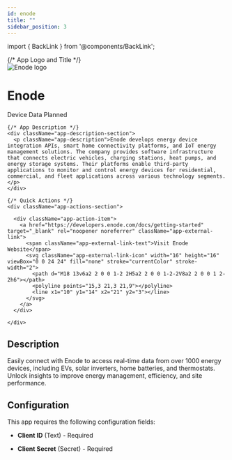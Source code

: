 ```yaml
---
id: enode
title: ""
sidebar_position: 3
---
```


import { BackLink } from '@components/BackLink';

<BackLink to="/integrations/apps" label="Apps" />


<div className="app-hero-banner">
  <div className="app-hero-content">
    {/* App Logo and Title */}
    <div className="app-header-section">
      <div className="app-logo-container">
        <img
        src="https://device.cms.texture.energy/logo/enode.svg"
        alt="Enode logo"
        className="app-logo"
      />
      </div>
      <div className="app-title-section">
        <h1 className="app-title">Enode</h1>
        <div className="app-meta">
          <span className="app-category">Device Data</span>
          <span className="status-tag status-tag--planned">Planned</span>
        </div>
      </div>
    </div>

    {/* App Description */}
    <div className="app-description-section">
      <p className="app-description">Enode develops energy device integration APIs, smart home connectivity platforms, and IoT energy management solutions. The company provides software infrastructure that connects electric vehicles, charging stations, heat pumps, and energy storage systems. Their platforms enable third-party applications to monitor and control energy devices for residential, commercial, and fleet applications across various technology segments.</p>
    </div>

    {/* Quick Actions */}
    <div className="app-actions-section">

      <div className="app-action-item">
        <a href="https://developers.enode.com/docs/getting-started" target="_blank" rel="noopener noreferrer" className="app-external-link">
          <span className="app-external-link-text">Visit Enode Website</span>
          <svg className="app-external-link-icon" width="16" height="16" viewBox="0 0 24 24" fill="none" stroke="currentColor" stroke-width="2">
            <path d="M18 13v6a2 2 0 0 1-2 2H5a2 2 0 0 1-2-2V8a2 2 0 0 1 2-2h6"></path>
            <polyline points="15,3 21,3 21,9"></polyline>
            <line x1="10" y1="14" x2="21" y2="3"></line>
          </svg>
        </a>
      </div>

    </div>
  </div>
</div>

<style jsx>{`
  .app-hero-banner {
    background: linear-gradient(135deg, #f8fcff 0%, #f1f5f9 100%);
    border: 1px solid #e2e8f0;
    border-radius: 16px;
    margin-bottom: 32px;
    overflow: hidden;
  }

  .app-hero-content {
    padding: 32px;
  }

  .app-header-section {
    display: flex;
    align-items: center;
    gap: 24px;
    margin-bottom: 24px;
  }

  .app-logo-container {
    flex-shrink: 0;
    width: 80px;
    height: 80px;
    background: #ffffff;
    border: 1px solid #e2e8f0;
    border-radius: 12px;
    display: flex;
    align-items: center;
    justify-content: center;
    box-shadow: 0 2px 4px 0 rgba(0, 0, 0, 0.05);
  }

  .app-logo {
    width: 100%;
    height: 100%;
    object-fit: contain;
    padding: 12px;
  }

  .app-logo-placeholder {
    width: 100%;
    height: 100%;
    background: linear-gradient(135deg, #f1f5f9 0%, #e2e8f0 100%);
    border-radius: 8px;
    display: flex;
    align-items: center;
    justify-content: center;
    font-size: 24px;
    font-weight: 600;
    color: #64748b;
  }

  .app-title-section {
    flex: 1;
  }

  .app-title {
    margin: 0 0 8px 0;
    font-size: 28px;
    font-weight: 700;
    color: #1e293b;
    line-height: 1.2;
  }

  .app-meta {
    display: flex;
    align-items: center;
    gap: 12px;
  }

  .app-category {
    background: #f1f5f9;
    color: #475569;
    padding: 6px 12px;
    border-radius: 6px;
    font-size: 11px;
    font-weight: 700;
    text-transform: uppercase;
    letter-spacing: 0.5px;
    border: 1px solid #cbd5e1;
  }

  .app-description-section {
    margin-bottom: 24px;
  }

  .app-description {
    margin: 0;
    font-size: 16px;
    line-height: 1.6;
    color: #475569;
  }

  .app-actions-section {
    display: flex;
    gap: 16px;
    flex-wrap: wrap;
  }

  .app-action-item {
    display: flex;
    align-items: center;
    gap: 8px;
    padding: 12px 16px;
    background: #ffffff;
    border: 1px solid #e2e8f0;
    border-radius: 8px;
    font-size: 14px;
  }

  .app-action-label {
    color: #64748b;
    font-weight: 500;
  }

  .app-action-value {
    color: #1e293b;
    font-weight: 600;
  }

  .app-external-link {
    display: flex;
    align-items: center;
    gap: 8px;
    color: #444ae1;
    text-decoration: none;
    font-weight: 600;
    transition: all 0.2s ease;
  }

  .app-external-link:hover {
    color: #3730a3;
    text-decoration: none;
  }

  .app-external-link-icon {
    transition: transform 0.2s ease;
  }

  .app-external-link:hover .app-external-link-icon {
    transform: translate(2px, -2px);
  }

  /* Mobile responsive */
  @media (max-width: var(--breakpoint-md)) {
    .app-hero-content {
      padding: 24px;
    }

    .app-header-section {
      flex-direction: column;
      text-align: center;
      gap: 16px;
    }

    .app-title {
      font-size: 24px;
    }

    .app-actions-section {
      flex-direction: column;
    }
  }

  /* Dark mode styles */
  [data-theme="dark"] .app-hero-banner {
    background: linear-gradient(135deg, #1e293b 0%, #0f172a 100%) !important;
    border-color: #334155 !important;
  }

  [data-theme="dark"] .app-logo-container {
    background: #ffffff !important;
    border-color: #475569 !important;
  }

  [data-theme="dark"] .app-title {
    color: #f8fafc !important;
  }

  [data-theme="dark"] .app-category {
    background: #334155 !important;
    color: #cbd5e1 !important;
    border-color: #475569 !important;
  }

  [data-theme="dark"] .app-description {
    color: #cbd5e1 !important;
  }

  [data-theme="dark"] .app-action-item {
    background: #1e293b !important;
    border-color: #475569 !important;
  }

  [data-theme="dark"] .app-action-label {
    color: #94a3b8 !important;
  }

  [data-theme="dark"] .app-action-value {
    color: #f1f5f9 !important;
  }

  [data-theme="dark"] .app-external-link {
    color: #818cf8 !important;
  }

  [data-theme="dark"] .app-external-link:hover {
    color: #a5b4fc !important;
  }

  [data-theme="dark"] .app-logo-placeholder {
    background: linear-gradient(135deg, #334155 0%, #475569 100%) !important;
    color: #cbd5e1 !important;
  }

  /* Hide TOC content but preserve layout space */
  .table-of-contents__link {
    visibility: hidden !important;
  }

  .table-of-contents__left-border {
    visibility: hidden !important;
  }

  /* Status tag styles */
  .status-tag {
    padding: 4px 8px;
    border-radius: 4px;
    font-size: 12px;
    font-weight: 500;
  }

  .status-tag--production {
    background-color: #ecfdf5;
    color: #065f46;
  }

  .status-tag--development {
    background-color: #fffbeb;
    color: #92400e;
  }

  .status-tag--planned {
    background-color: #f5f3ff;
    color: #5b21b6;
  }

  .status-tag--blocked {
    background-color: #fef2f2;
    color: #991b1b;
  }

  /* Dark mode status tag styles */
  [data-theme="dark"] .status-tag--production {
    background-color: #064e3b;
    color: #6ee7b7;
  }

  [data-theme="dark"] .status-tag--development {
    background-color: #78350f;
    color: #fbbf24;
  }

  [data-theme="dark"] .status-tag--planned {
    background-color: #4c1d95;
    color: #c4b5fd;
  }

  [data-theme="dark"] .status-tag--blocked {
    background-color: #7f1d1d;
    color: #fca5a5;
  }
`}</style>


## Description

Easily connect with Enode to access real-time data from over 1000 energy devices, including EVs, solar inverters, home batteries, and thermostats. Unlock insights to improve energy management, efficiency, and site performance.



## Configuration

This app requires the following configuration fields:


- **Client ID** (Text) - Required

- **Client Secret** (Secret) - Required
